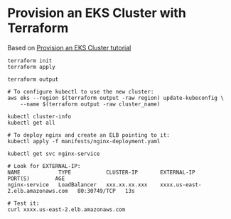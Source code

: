# Provision an EKS Cluster with Terraform

Based on [Provision an EKS Cluster tutorial](https://developer.hashicorp.com/terraform/tutorials/kubernetes/eks)

```
terraform init
terraform apply

terraform output

# To configure kubectl to use the new cluster:
aws eks --region $(terraform output -raw region) update-kubeconfig \
    --name $(terraform output -raw cluster_name)

kubectl cluster-info
kubectl get all

# To deploy nginx and create an ELB pointing to it:
kubectl apply -f manifests/nginx-deployment.yaml

kubectl get svc nginx-service

# Look for EXTERNAL-IP:
NAME            TYPE           CLUSTER-IP       EXTERNAL-IP                        PORT(S)        AGE
nginx-service   LoadBalancer   xxx.xx.xx.xxx    xxxx.us-east-2.elb.amazonaws.com   80:30749/TCP   13s

# Test it:
curl xxxx.us-east-2.elb.amazonaws.com
```
